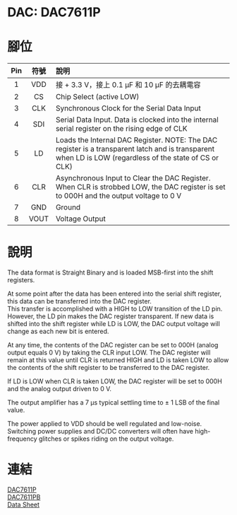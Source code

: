 # DAC: DAC7611P  
# 腳位  
|Pin|符號|說明|
|:--:|:--:|:---|
|1|VDD|接 + 3.3 V，接上 0.1 μF 和 10 μF 的去耦電容|
|2|CS|Chip Select (active LOW)|
|3|CLK|Synchronous Clock for the Serial Data Input|
|4|SDI|Serial Data Input. Data is clocked into the internal serial register on the rising edge of CLK|
|5|LD|Loads the Internal DAC Register. NOTE: The DAC register is a transparent latch and is transparent when LD is LOW (regardless of the state of CS or CLK)|
|6|CLR|Asynchronous Input to Clear the DAC Register. When CLR is strobbed LOW, the DAC register is set to 000H and the output voltage to 0 V|
|7|GND|Ground|
|8|VOUT|Voltage Output|
  
# 說明  
The data format is Straight Binary and is loaded MSB-first into the shift registers.  
  
At some point after the data has been entered into the serial shift register, this data can be transferred into the DAC register.  
This transfer is accomplished with a HIGH to LOW transition of the LD pin.  
However, the LD pin makes the DAC register transparent. If new data is shifted into the shift register while LD is LOW, the DAC output voltage will change as each new bit is entered.  
  
At any time, the contents of the DAC register can be set to 000H (analog output equals 0 V) by taking the CLR input LOW. The DAC register will remain at this value until CLR is returned HIGH and LD is taken LOW to allow the contents of the shift register to be transferred to the DAC register.  
  
If LD is LOW when CLR is taken LOW, the DAC register will be set to 000H and the analog output driven to 0 V.  
  
The output amplifier has a 7 μs typical settling time to ± 1 LSB of the final value.  
  
The power applied to VDD should be well regulated and low-noise. Switching power supplies and DC/DC converters will often have high-frequency glitches or spikes riding on the output voltage.  
  
# 連結  
[DAC7611P](https://www.mouser.tw/ProductDetail/Texas-Instruments/DAC7611P?qs=vul0MlC%2Fa1exrBAtSLlcNA%3D%3D)  
[DAC7611PB](https://www.mouser.tw/ProductDetail/Texas-Instruments/DAC7611PB?qs=vul0MlC%2Fa1d6ittJzPGSXg%3D%3D)  
[Data Sheet](https://www.ti.com/lit/ds/symlink/dac7611.pdf?ts=1705992052126&ref_url=https%253A%252F%252Fwww.ti.com%252Fproduct%252FDAC7611%253Futm_source%253Dgoogle%2526utm_medium%253Dcpc%2526utm_campaign%253Dasc-null-null-GPN_EN-cpc-pf-google-soas%2526utm_content%253DDAC7611%2526ds_k%253DDAC7611%2BDatasheet%2526DCM%253Dyes%2526gad_source%253D1%2526gclid%253DEAIaIQobChMI4cXXzvPygwMVbQ2DAx31BgOGEAAYASAAEgICz_D_BwE%2526gclsrc%253Daw.ds)  